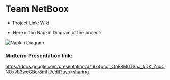 # Team NetBoox

* Project Link: [Wiki](https://github.com/airavata-courses/NetBoox/wiki/Project-4) 

* Here is the Napkin Diagram of the project:  

![Napkin Diagram](https://raw.githubusercontent.com/airavata-courses/distributors/master/netbux_napkindiagram.jpeg)

### Midterm Presentation link:  
https://docs.google.com/presentation/d/19x4gcdj_QoF8M0TShJ_kDK_ZuuCNOxvb3wcGBor8mfU/edit?usp=sharing
